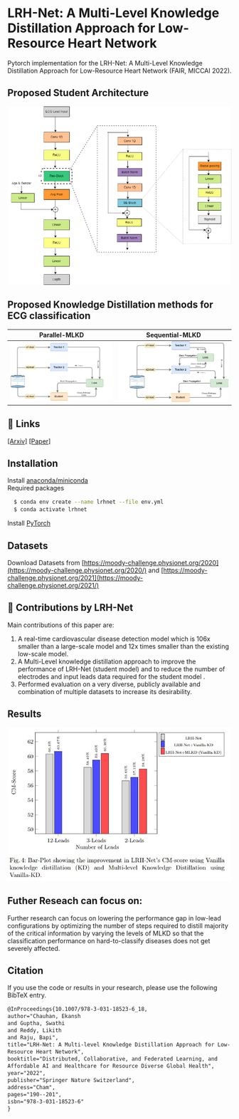 
# LRH-Net: A Multi-Level Knowledge Distillation Approach for Low-Resource Heart Network

Pytorch implementation for the LRH-Net: A Multi-Level Knowledge Distillation Approach for Low-Resource Heart Network (FAIR, MICCAI 2022).  


## Proposed Student Architecture

![Optimized Neural Network used](https://github.com/ekansh09/LRH-Net/blob/main/Architectures/LRH-Net.png)


## Proposed Knowledge Distillation methods for ECG classification

Parallel-MLKD            |  Sequential-MLKD
:-------------------------:|:-------------------------:
![](https://github.com/ekansh09/LRH-Net/blob/main/Architectures/p-mlkd.png?raw=true)  |  ![](https://github.com/ekansh09/LRH-Net/blob/main/Architectures/s-mlkd.png?raw=true)


## 🔗 Links
[[Arxiv]](https://arxiv.org/abs/2204.08000)
[[Paper]](https://link.springer.com/chapter/10.1007/978-3-031-18523-6_18)


## Installation

Install [anaconda/miniconda](https://docs.conda.io/en/latest/miniconda.html)  
Required packages

```bash
  $ conda env create --name lrhnet --file env.yml
  $ conda activate lrhnet
```
Install [PyTorch](https://pytorch.org/get-started/locally/)  

## Datasets

Download Datasets from [https://moody-challenge.physionet.org/2020](https://moody-challenge.physionet.org/2020/) and [https://moody-challenge.physionet.org/2021](https://moody-challenge.physionet.org/2021/)

## 🚀 Contributions by LRH-Net
Main contributions of this paper are:
1. A real-time cardiovascular disease detection model which is 106x smaller than a large-scale model and 12x times smaller than the existing low-scale model.
2. A Multi-Level knowledge distillation approach to improve the performance of LRH-Net (student model) and to reduce the number of electrodes and input leads data required for the student model .
3. Performed evaluation on a very diverse, publicly available and combination
of multiple datasets to increase its desirability.


## Results

![](https://github.com/ekansh09/LRH-Net/blob/main/Results/Bar-Plot.jpg?raw=true)

## Futher Reseach can focus on:

Further research can focus on lowering the performance gap in low-lead configurations by optimizing the number of steps required to distill majority of the critical information by varying the levels of MLKD so that the classification performance on hard-to-classify diseases does not get severely affected.

## Citation
If you use the code or results in your research, please use the following BibTeX entry.  
```
@InProceedings{10.1007/978-3-031-18523-6_18,
author="Chauhan, Ekansh
and Guptha, Swathi
and Reddy, Likith
and Raju, Bapi",
title="LRH-Net: A Multi-level Knowledge Distillation Approach for Low-Resource Heart Network",
booktitle="Distributed, Collaborative, and Federated Learning, and Affordable AI and Healthcare for Resource Diverse Global Health",
year="2022",
publisher="Springer Nature Switzerland",
address="Cham",
pages="190--201",
isbn="978-3-031-18523-6"
}

